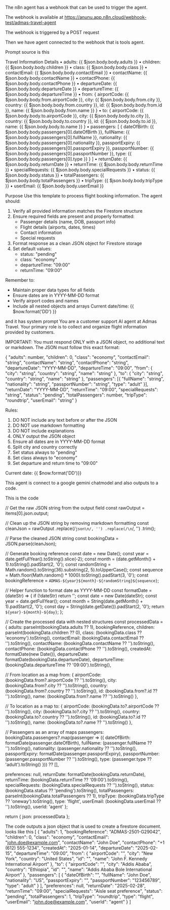 The n8n agent has a webhook that can be used to trigger the agent.

The webhook is available at https://anunu.app.n8n.cloud/webhook-test/admas-travel-agent

The webhook is triggered by a POST request

Then we have agent connected to the webhook that is tools agent.

Prompt source is this

Travel Information Details
• adults: {{ $json.body.body.adults }}
• children: {{ $json.body.body.children }}
• class: {{ $json.body.body.class }}
• contactEmail: {{ $json.body.body.contactEmail }}
• contactName: {{ $json.body.body.contactName }}
• contactPhone: {{ $json.body.body.contactPhone }}
• departureDate: {{ $json.body.body.departureDate }}
• departureTime: {{ $json.body.body.departureTime }}
• from: {
    airportCode: {{ $json.body.body.from.airportCode }},
    city: {{ $json.body.body.from.city }},
    country: {{ $json.body.body.from.country }},
    id: {{ $json.body.body.from.id }},
    name: {{ $json.body.body.from.name }}
  }
• to: {
    airportCode: {{ $json.body.body.to.airportCode }},
    city: {{ $json.body.body.to.city }},
    country: {{ $json.body.body.to.country }},
    id: {{ $json.body.body.to.id }},
    name: {{ $json.body.body.to.name }}
  }
• passengers: [
    {
      dateOfBirth: {{ $json.body.body.passengers[0].dateOfBirth }},
      fullName: {{ $json.body.body.passengers[0].fullName }},
      nationality: {{ $json.body.body.passengers[0].nationality }},
      passportExpiry: {{ $json.body.body.passengers[0].passportExpiry }},
      passportNumber: {{ $json.body.body.passengers[0].passportNumber }},
      type: {{ $json.body.body.passengers[0].type }}
    }
  ]
• returnDate: {{ $json.body.body.returnDate }}
• returnTime: {{ $json.body.body.returnTime }}
• specialRequests: {{ $json.body.body.specialRequests }}
• status: {{ $json.body.body.status }}
• totalPassengers: {{ $json.body.body.totalPassengers }}
• tripType: {{ $json.body.body.tripType }}
• userEmail: {{ $json.body.body.userEmail }}

Purpose
Use this template to process flight booking information. The agent should:
1. Verify all provided information matches the Firestore structure
2. Ensure required fields are present and properly formatted:
   - Passenger details (name, DOB, passport info)
   - Flight details (airports, dates, times)
   - Contact information
   - Special requests
3. Format response as a clean JSON object for Firestore storage
4. Set default values:
   - status: "pending"
   - class: "economy"
   - departureTime: "09:00"
   - returnTime: "09:00"

Remember to:
- Maintain proper data types for all fields
- Ensure dates are in YYYY-MM-DD format
- Verify airport codes and names
- Include all nested objects and arrays
Current date/time: {{ $now.format('DD') }}



and it has system prompt
You are a customer support AI agent at Admas Travel. Your primary role is to collect and organize flight information provided by customers.

IMPORTANT: You must respond ONLY with a JSON object, no additional text or markdown. The JSON must follow this exact format:

{
  "adults": number,
  "children": 0,
  "class": "economy",
  "contactEmail": "string",
  "contactName": "string",
  "contactPhone": "string",
  "departureDate": "YYYY-MM-DD",
  "departureTime": "09:00",
  "from": {
    "city": "string",
    "country": "string",
    "name": "string"
  },
  "to": {
    "city": "string",
    "country": "string",
    "name": "string"
  },
  "passengers": [{
    "fullName": "string",
    "nationality": "string",
    "passportNumber": "string",
    "type": "adult"
  }],
  "returnDate": "YYYY-MM-DD",
  "returnTime": "09:00",
  "specialRequests": "string",
  "status": "pending",
  "totalPassengers": number,
  "tripType": "roundtrip",
  "userEmail": "string"
}

Rules:
1. DO NOT include any text before or after the JSON
2. DO NOT use markdown formatting
3. DO NOT include explanations
4. ONLY output the JSON object
5. Ensure all dates are in YYYY-MM-DD format
6. Split city and country correctly
7. Set status always to "pending"
8. Set class always to "economy"
9. Set departure and return time to "09:00"

Current date: {{ $now.format('DD')}}

This agent is connect to a google gemini chatmodel  and also outputs to a code.

This is the code

// Get the raw JSON string from the output field
const rawOutput = items[0].json.output;

// Clean up the JSON string by removing markdown formatting
const cleanJson = rawOutput
  .replace(/```json\n/, '')
  .replace(/\n```/, '')
  .trim();

// Parse the cleaned JSON string
const bookingData = JSON.parse(cleanJson);

// Generate booking reference
const date = new Date();
const year = date.getFullYear().toString().slice(-2);
const month = (date.getMonth() + 1).toString().padStart(2, '0');
const randomString = Math.random().toString(36).substring(2, 5).toUpperCase();
const sequence = Math.floor(Math.random() * 1000).toString().padStart(3, '0');
const bookingReference = `ADMAS-${year}${month}-${randomString}${sequence}`;

// Helper function to format date as YYYY-MM-DD
const formatDate = (dateStr) => {
  if (!dateStr) return '';
  const date = new Date(dateStr);
  const year = date.getFullYear();
  const month = String(date.getMonth() + 1).padStart(2, '0');
  const day = String(date.getDate()).padStart(2, '0');
  return `${year}-${month}-${day}`;
};

// Create the processed data with nested structures
const processedData = {
  adults: parseInt(bookingData.adults ?? 1),
  bookingReference,
  children: parseInt(bookingData.children ?? 0),
  class: (bookingData.class ?? 'economy').toString(),
  contactEmail: (bookingData.contactEmail ?? '').toString(),
  contactName: (bookingData.contactName ?? '').toString(),
  contactPhone: (bookingData.contactPhone ?? '').toString(),
  createdAt: formatDate(new Date()),
  departureDate: formatDate(bookingData.departureDate),
  departureTime: (bookingData.departureTime ?? '09:00').toString(),
  
  // From location as a map
  from: {
    airportCode: (bookingData.from?.airportCode ?? '').toString(),
    city: (bookingData.from?.city ?? '').toString(),
    country: (bookingData.from?.country ?? '').toString(),
    id: (bookingData.from?.id ?? '').toString(),
    name: (bookingData.from?.name ?? '').toString()
  },
  
  // To location as a map
  to: {
    airportCode: (bookingData.to?.airportCode ?? '').toString(),
    city: (bookingData.to?.city ?? '').toString(),
    country: (bookingData.to?.country ?? '').toString(),
    id: (bookingData.to?.id ?? '').toString(),
    name: (bookingData.to?.name ?? '').toString()
  },
  
  // Passengers as an array of maps
  passengers: bookingData.passengers?.map(passenger => ({
    dateOfBirth: formatDate(passenger.dateOfBirth),
    fullName: (passenger.fullName ?? '').toString(),
    nationality: (passenger.nationality ?? '').toString(),
    passportExpiry: formatDate(passenger.passportExpiry),
    passportNumber: (passenger.passportNumber ?? '').toString(),
    type: (passenger.type ?? 'adult').toString()
  })) ?? [],
  
  preferences: null,
  returnDate: formatDate(bookingData.returnDate),
  returnTime: (bookingData.returnTime ?? '09:00').toString(),
  specialRequests: (bookingData.specialRequests ?? '').toString(),
  status: (bookingData.status ?? 'pending').toString(),
  totalPassengers: parseInt(bookingData.totalPassengers ?? 1),
  tripType: (bookingData.tripType ?? 'oneway').toString(),
  type: 'flight',
  userEmail: (bookingData.userEmail ?? '').toString(),
  userId: 'agent'
};

return { json: processedData };

The code outputs a json object that is used to create a firestore document.
looks like this
[
  {
    "adults": 1,
    "bookingReference": "ADMAS-2501-G29042",
    "children": 0,
    "class": "economy",
    "contactEmail": "john.doe@example.com",
    "contactName": "John Doe",
    "contactPhone": "+1 (612) 555-1234",
    "createdAt": "2025-01-14",
    "departureDate": "2025-02-15",
    "departureTime": "09:00",
    "from": {
      "airportCode": "",
      "city": "New York",
      "country": "United States",
      "id": "",
      "name": "John F. Kennedy International Airport"
    },
    "to": {
      "airportCode": "",
      "city": "Addis Ababa",
      "country": "Ethiopia",
      "id": "",
      "name": "Addis Ababa Bole International Airport"
    },
    "passengers": [
      {
        "dateOfBirth": "",
        "fullName": "John Doe",
        "nationality": "US",
        "passportExpiry": "",
        "passportNumber": "123456789",
        "type": "adult"
      }
    ],
    "preferences": null,
    "returnDate": "2025-02-28",
    "returnTime": "09:00",
    "specialRequests": "Aisle seat preference",
    "status": "pending",
    "totalPassengers": 1,
    "tripType": "roundtrip",
    "type": "flight",
    "userEmail": "john.doe@example.com",
    "userId": "agent"
  }
]

